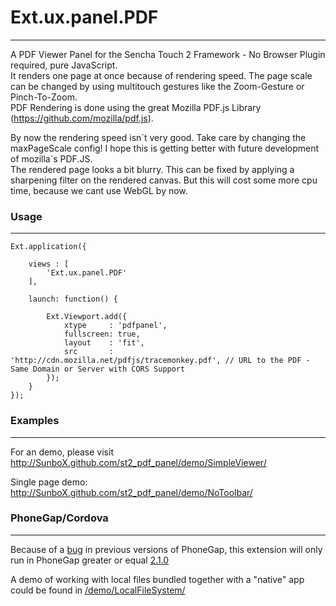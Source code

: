 Ext.ux.panel.PDF
===============
---
A PDF Viewer Panel for the Sencha Touch 2 Framework - No Browser Plugin required, pure JavaScript.  
It renders one page at once because of rendering speed. The page scale can be changed by using multitouch gestures like the Zoom-Gesture or Pinch-To-Zoom.  
PDF Rendering is done using the great Mozilla PDF.js Library (<a href="https://github.com/mozilla/pdf.js">https://github.com/mozilla/pdf.js</a>).

By now the rendering speed isn´t very good. Take care by changing the maxPageScale config! I hope this is getting better with future development of mozilla´s PDF.JS.   
The rendered page looks a bit blurry. This can be fixed by applying a sharpening filter on the rendered canvas. But this will cost some more cpu time, because we cant use WebGL by now.
    
    
    
### Usage ###
---
    Ext.application({
    
        views : [
            'Ext.ux.panel.PDF'
        ],
        
        launch: function() {
            
            Ext.Viewport.add({
                xtype     : 'pdfpanel',
                fullscreen: true,
                layout    : 'fit',
                src       : 'http://cdn.mozilla.net/pdfjs/tracemonkey.pdf', // URL to the PDF - Same Domain or Server with CORS Support
            });
        }
    });
    
    
    
### Examples ###
---
For an demo, please visit <a href="http://SunboX.github.com/st2_pdf_panel/demo/SimpleViewer/">http://SunboX.github.com/st2_pdf_panel/demo/SimpleViewer/</a>  

Single page demo: <a href="http://SunboX.github.com/st2_pdf_panel/demo/NoToolbar/">http://SunboX.github.com/st2_pdf_panel/demo/NoToolbar/</a>  
    
    
    
### PhoneGap/Cordova ###
---
Because of a [bug](https://issues.apache.org/jira/browse/CB-1380) in previous versions of PhoneGap, this extension will only run in PhoneGap greater or equal [2.1.0](https://issues.apache.org/jira/browse/CB/fixforversion/12322462)

A demo of working with local files bundled together with a "native" app could be found in [/demo/LocalFileSystem/](https://github.com/SunboX/st2_pdf_panel/tree/master/demo/LocalFileSystem)
